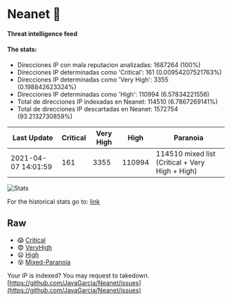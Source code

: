 # Neanet :hocho:
#### Threat intelligence feed
#### The stats:

- Direcciones IP con mala reputacion analizadas: 1687264 (100%)
- Direcciones IP determinadas como 'Critical':  161 (0.00954207521763%)
- Direcciones IP determinadas como 'Very High':  3355 (0.198842623324%)
- Direcciones IP determinadas como 'High':  110994 (6.57834221556)
- Total de direcciones IP indexadas en Neanet:  114510 (6.7867269141%)
- Total de direcciones IP descartadas en Neanet:  1572754 (93.2132730859%)

| Last Update | Critical | Very High | High | Paranoia |
| --- | --- | --- | --- | --- |
| 2021-04-07 14:01:59 | 161 | 3355 | 110994 | 114510 mixed list (Critical + Very High + High)|

![Stats](https://docs.google.com/spreadsheets/d/e/2PACX-1vSnaNMIXVabIpDJjufMlzH7poXnshF3mgd8Is1g9ytUEzVsP5my4Trn8f-xkoLLQ38xpL3HtmUexLo6/pubchart?oid=501124687&format=image)

For the historical stats go to: [link](/stats.csv)
## Raw
- :scream: [Critical](https://raw.githubusercontent.com/JavaGarcia/Neanet/master/blacklists/neanet_critical.txt)
- :fearful: [VeryHigh](https://raw.githubusercontent.com/JavaGarcia/Neanet/master/blacklists/neanet_veryHigh.txtt)
- :frowning: [High](https://raw.githubusercontent.com/JavaGarcia/Neanet/master/blacklists/neanet_high.txt)
- :dizzy_face: [Mixed-Paranoia](https://raw.githubusercontent.com/JavaGarcia/Neanet/master/blacklists/neanet_all.txt)


Your IP is indexed? You may request to takedown. [https://github.com/JavaGarcia/Neanet/issues](https://github.com/JavaGarcia/Neanet/issues)












































































































































































































































































































































































































































































































































































































































































































































































































































































































































































































































































































































































































































































































































































































































































































































































































































































































































































































































































































































































































































































































































































































































































































































































































































































































































































































































































































































































































































































































































































































































































































































































































































































































































































































































































































































































































































































































































































































































































































































































































































































































































































































































































































































































































































































































































































































































































































































































































































































































































































































































































































































































































































































































































































































































































































































































































































